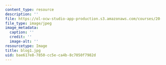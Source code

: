 ```yaml
---
content_type: resource
description: ''
file: https://ol-ocw-studio-app-production.s3.amazonaws.com/courses/20-219-becoming-the-next-bill-nye-writing-and-hosting-the-educational-show-january-iap-2015/bae617e87850cc5eca4b8c7050f7982d_blog1.jpg
file_type: image/jpeg
image_metadata:
  caption: ''
  credit: ''
  image-alt: ''
resourcetype: Image
title: blog1.jpg
uid: bae617e8-7850-cc5e-ca4b-8c7050f7982d
---
```

